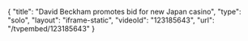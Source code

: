 {
    "title": "David Beckham promotes bid for new Japan casino",
    "type": "solo",
    "layout": "iframe-static",
    "videoId": "123185643",
    "url": "\/tvpembed\/123185643"
}